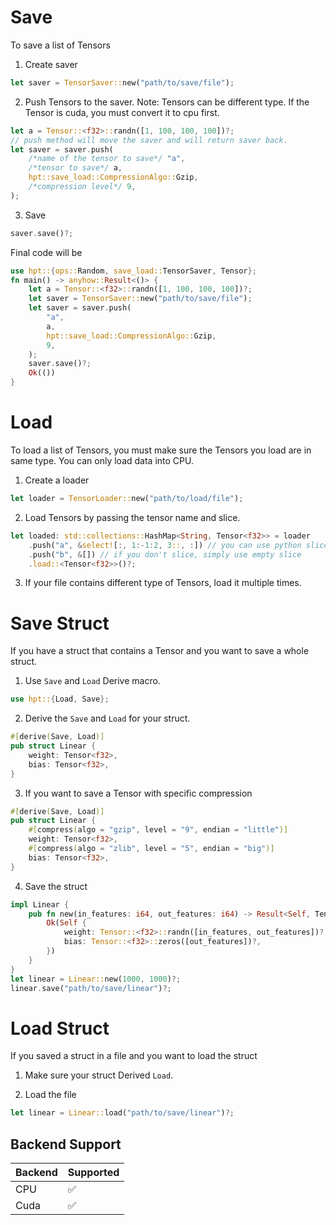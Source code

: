 # Save

To save a list of Tensors

1. Create saver
```rust
let saver = TensorSaver::new("path/to/save/file");
```

2. Push Tensors to the saver. Note: Tensors can be different type. If the Tensor is cuda, you must convert it to cpu first.
```rust
let a = Tensor::<f32>::randn([1, 100, 100, 100])?;
// push method will move the saver and will return saver back.
let saver = saver.push(
    /*name of the tensor to save*/ "a",
    /*tensor to save*/ a,
    hpt::save_load::CompressionAlgo::Gzip,
    /*compression level*/ 9,
);
```
3. Save
```rust
saver.save()?;
```

Final code will be

```rust
use hpt::{ops::Random, save_load::TensorSaver, Tensor};
fn main() -> anyhow::Result<()> {
    let a = Tensor::<f32>::randn([1, 100, 100, 100])?;
    let saver = TensorSaver::new("path/to/save/file");
    let saver = saver.push(
        "a",
        a,
        hpt::save_load::CompressionAlgo::Gzip,
        9,
    );
    saver.save()?;
    Ok(())
}
```

# Load

To load a list of Tensors, you must make sure the Tensors you load are in same type. You can only load data into CPU.

1. Create a loader
```rust
let loader = TensorLoader::new("path/to/load/file");
```

2. Load Tensors by passing the tensor name and slice.
```rust
let loaded: std::collections::HashMap<String, Tensor<f32>> = loader
    .push("a", &select![:, 1:-1:2, 3::, :]) // you can use python slice syntax
    .push("b", &[]) // if you don't slice, simply use empty slice
    .load::<Tensor<f32>>()?;
```

3. If your file contains different type of Tensors, load it multiple times.

# Save Struct

If you have a struct that contains a Tensor and you want to save a whole struct.

1. Use `Save` and `Load` Derive macro.
```rust
use hpt::{Load, Save};
```

2. Derive the `Save` and `Load` for your struct.
```rust
#[derive(Save, Load)]
pub struct Linear {
    weight: Tensor<f32>,
    bias: Tensor<f32>,
}
```

3. If you want to save a Tensor with specific compression
```rust
#[derive(Save, Load)]
pub struct Linear {
    #[compress(algo = "gzip", level = "9", endian = "little")]
    weight: Tensor<f32>,
    #[compress(algo = "zlib", level = "5", endian = "big")]
    bias: Tensor<f32>,
}
```

4. Save the struct
```rust
impl Linear {
    pub fn new(in_features: i64, out_features: i64) -> Result<Self, TensorError> {
        Ok(Self {
            weight: Tensor::<f32>::randn([in_features, out_features])?,
            bias: Tensor::<f32>::zeros([out_features])?,
        })
    }
}
let linear = Linear::new(1000, 1000)?;
linear.save("path/to/save/linear")?;
```

# Load Struct

If you saved a struct in a file and you want to load the struct

1. Make sure your struct Derived `Load`.

2. Load the file
```rust
let linear = Linear::load("path/to/save/linear")?;
```

## Backend Support
| Backend | Supported |
|---------|-----------|
| CPU     | ✅         |
| Cuda    | ✅        |